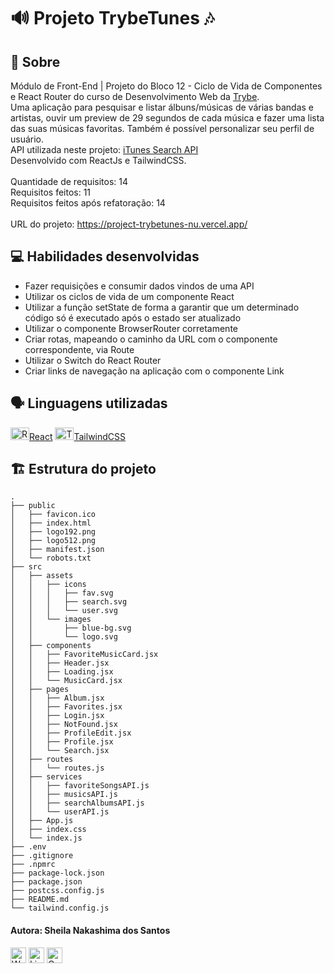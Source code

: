 # :loud_sound: Projeto TrybeTunes :notes:

## :page_facing_up: Sobre

Módulo de Front-End | Projeto do Bloco 12 - Ciclo de Vida de Componentes e React Router do curso de Desenvolvimento Web da [Trybe](https://www.betrybe.com).<br>
Uma aplicação para pesquisar e listar álbuns/músicas de várias bandas e artistas, ouvir um preview de 29 segundos de cada música e fazer uma lista das suas músicas favoritas. Também é possível personalizar seu perfil de usuário.<br>
API utilizada neste projeto: [iTunes Search API](https://developer.apple.com/library/archive/documentation/AudioVideo/Conceptual/iTuneSearchAPI/index.html#//apple_ref/doc/uid/TP40017632-CH3-SW1)<br>
Desenvolvido com ReactJs e TailwindCSS.<br><br>
Quantidade de requisitos: 14<br>
Requisitos feitos: 11<br>
Requisitos feitos após refatoração: 14<br>
<br>
URL do projeto: https://project-trybetunes-nu.vercel.app/

## :computer: Habilidades desenvolvidas

- Fazer requisições e consumir dados vindos de uma API
- Utilizar os ciclos de vida de um componente React
- Utilizar a função setState de forma a garantir que um determinado código só é executado após o estado ser atualizado
- Utilizar o componente BrowserRouter corretamente
- Criar rotas, mapeando o caminho da URL com o componente correspondente, via Route
- Utilizar o Switch do React Router
- Criar links de navegação na aplicação com o componente Link

## :speaking_head: Linguagens utilizadas
<div align="left">
  <a href="https://reactjs.org/"><img alt="React.Js icon" height="20px" width="30px" src="https://cdn.jsdelivr.net/gh/devicons/devicon/icons/react/react-original.svg" />React</a>
  <a href="https://tailwindcss.com/" title="TailwindCSS"><img alt="TailwindCss icon" height="20px" width="30px" src="https://cdn.jsdelivr.net/gh/devicons/devicon/icons/tailwindcss/tailwindcss-plain.svg" />TailwindCSS</a>
</div>

## :building_construction: Estrutura do projeto
```
.
├── public
│   ├── favicon.ico
│   ├── index.html
│   ├── logo192.png
│   ├── logo512.png
│   ├── manifest.json
│   └── robots.txt
├── src
│   ├── assets
│   │   ├── icons
│   │   │   ├── fav.svg
│   │   │   ├── search.svg
│   │   │   └── user.svg
│   │   └── images
│   │       ├── blue-bg.svg
│   │       └── logo.svg
│   ├── components
│   │   ├── FavoriteMusicCard.jsx
│   │   ├── Header.jsx
│   │   ├── Loading.jsx
│   │   └── MusicCard.jsx
│   ├── pages
│   │   ├── Album.jsx
│   │   ├── Favorites.jsx
│   │   ├── Login.jsx
│   │   ├── NotFound.jsx
│   │   ├── ProfileEdit.jsx
│   │   ├── Profile.jsx
│   │   └── Search.jsx
│   ├── routes
│   │   └── routes.js
│   ├── services
│   │   ├── favoriteSongsAPI.js
│   │   ├── musicsAPI.js
│   │   ├── searchAlbumsAPI.js
│   │   └── userAPI.js
│   ├── App.js
│   ├── index.css
│   └── index.js
├── .env
├── .gitignore
├── .npmrc
├── package-lock.json
├── package.json
├── postcss.config.js
├── README.md
└── tailwind.config.js
```

 #### Autora: Sheila Nakashima dos Santos
<a href="https://wa.me/+5511995985416?text=Sheila%20Dev" target="_blank" rel="external"><img src="https://img.shields.io/badge/WhatsApp-25D366?style=for-the-badge&logo=whatsapp&logoColor=white" alt="WhatsApp" height="25px" /></a>
<a href="https://www.linkedin.com/in/sheila-nakashima-dos-santos/" target="_blank" rel="external"><img src="https://img.shields.io/badge/LinkedIn-0077B5?style=for-the-badge&logo=linkedin&logoColor=white" alt="LinkedIn" height="25px"></a>
<a href="mailto:shei.nsantos@gmail.com" target="_blank" rel="external"><img src="https://img.shields.io/badge/Gmail-D14836?style=for-the-badge&logo=gmail&logoColor=white" alt="Gmail" height="25px"></a>

